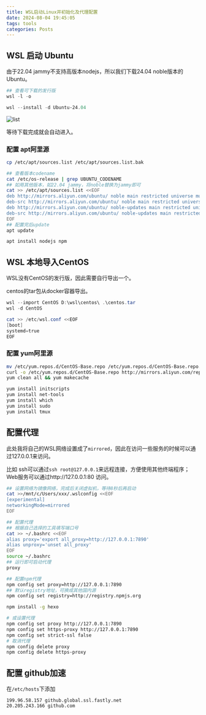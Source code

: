 ```yaml
---
title: WSL启动Linux并初始化及代理配置
date: 2024-08-04 19:45:05
tags: tools
categories: Posts
---
```


## WSL 启动 Ubuntu

由于22.04 jammy不支持高版本nodejs，所以我们下载24.04 noble版本的Ubuntu。

```powershell
## 查看可下载的发行版
wsl -l -o

wsl --install -d Ubuntu-24.04 
```

![list](../images/wsl-linux-init/available_list.png)

等待下载完成就会自动进入。

### 配置 apt阿里源

```bash
cp /etc/apt/sources.list /etc/apt/sources.list.bak

## 查看版本codename
cat /etc/os-release | grep UBUNTU_CODENAME
## 如用其他版本，如22.04 jammy，将noble替换为jammy即可
cat >> /etc/apt/sources.list <<EOF
deb http://mirrors.aliyun.com/ubuntu/ noble main restricted universe multiverse
deb-src http://mirrors.aliyun.com/ubuntu/ noble main restricted universe multiverse
deb http://mirrors.aliyun.com/ubuntu/ noble-updates main restricted universe multiverse
deb-src http://mirrors.aliyun.com/ubuntu/ noble-updates main restricted universe multiverse
EOF
## 配置完后update
apt update

apt install nodejs npm
```

## WSL 本地导入CentOS

WSL没有CentOS的发行版，因此需要自行导出一个。

centos的tar包从docker容器导出。

```powershell
wsl --import CentOS D:\wsl\centos\ .\centos.tar
wsl -d CentOS

cat >> /etc/wsl.conf <<EOF
[boot]
systemd=true
EOF
```

### 配置 yum阿里源

```bash
mv /etc/yum.repos.d/CentOS-Base.repo /etc/yum.repos.d/CentOS-Base.repo.bak
curl -o /etc/yum.repos.d/CentOS-Base.repo http://mirrors.aliyun.com/repo/Centos-7.repo
yum clean all && yum makecache

yum install initscripts
yum install net-tools
yum install which
yum install sudo
yum install tmux
```

## 配置代理

此处我将自己的WSL网络设置成了`mirrored`，因此在访问一些服务的时候可以通过127.0.0.1来访问。

比如 ssh可以通过`ssh root@127.0.0.1`来远程连接，方便使用其他终端程序；Web服务可以通过http://127.0.0.1:80 访问。

```bash
## 设置网络为镜像网络，完成后关闭虚拟机，等待8秒后再启动
cat >>/mnt/c/Users/xxx/.wslconfig <<EOF
[experimental]
networkingMode=mirrored
EOF

## 配置代理
## 根据自己选择的工具填写端口号
cat >> ~/.bashrc <<EOF
alias proxy='export all_proxy=http://127.0.0.1:7890'
alias unproxy='unset all_proxy'
EOF
source ~/.bashrc
## 运行即可启动代理
proxy

## 配置npm代理
npm config set proxy=http://127.0.0.1:7890
## 默认registry地址，可换成其他国内源
npm config set registry=http://registry.npmjs.org

npm install -g hexo

# 或设置代理
npm config set proxy http://127.0.0.1:7890
npm config set https-proxy http://127.0.0.1:7890
npm config set strict-ssl false
# 取消代理
npm config delete proxy
npm config delete https-proxy
```

## 配置 github加速

在`/etc/hosts`下添加

```
199.96.58.157 github.global.ssl.fastly.net
20.205.243.166 github.com
```

